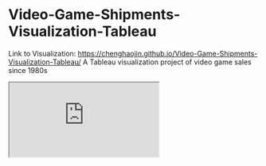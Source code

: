 # Video-Game-Shipments-Visualization-Tableau
Link to Visualization: https://chenghaojin.github.io/Video-Game-Shipments-Visualization-Tableau/
A Tableau visualization project of video game sales since 1980s

<iframe src="https://public.tableau.com/profile/paul.jin#!/vizhome/VideoGamesSalesVisualization/Story1?publish=yes"></iframe>
